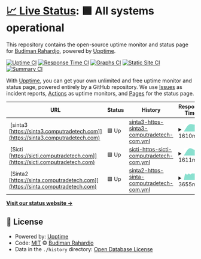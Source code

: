 # [📈 Live Status](https://budimanr3101.github.io/uptime): <!--live status--> **🟩 All systems operational**

This repository contains the open-source uptime monitor and status page for [Budiman Rahardjo](https://budimanr3101.github.io/uptime), powered by [Upptime](https://github.com/upptime/upptime).

[![Uptime CI](https://github.com/budimanr3101/uptime/workflows/Uptime%20CI/badge.svg)](https://github.com/budimanr3101/uptime/actions?query=workflow%3A%22Uptime+CI%22)
[![Response Time CI](https://github.com/budimanr3101/uptime/workflows/Response%20Time%20CI/badge.svg)](https://github.com/budimanr3101/uptime/actions?query=workflow%3A%22Response+Time+CI%22)
[![Graphs CI](https://github.com/budimanr3101/uptime/workflows/Graphs%20CI/badge.svg)](https://github.com/budimanr3101/uptime/actions?query=workflow%3A%22Graphs+CI%22)
[![Static Site CI](https://github.com/budimanr3101/uptime/workflows/Static%20Site%20CI/badge.svg)](https://github.com/budimanr3101/uptime/actions?query=workflow%3A%22Static+Site+CI%22)
[![Summary CI](https://github.com/budimanr3101/uptime/workflows/Summary%20CI/badge.svg)](https://github.com/budimanr3101/uptime/actions?query=workflow%3A%22Summary+CI%22)

With [Upptime](https://upptime.js.org), you can get your own unlimited and free uptime monitor and status page, powered entirely by a GitHub repository. We use [Issues](https://github.com/budimanr3101/uptime/issues) as incident reports, [Actions](https://github.com/budimanr3101/uptime/actions) as uptime monitors, and [Pages](https://budimanr3101.github.io/uptime) for the status page.

<!--start: status pages-->
<!-- This summary is generated by Upptime (https://github.com/upptime/upptime) -->
<!-- Do not edit this manually, your changes will be overwritten -->
<!-- prettier-ignore -->
| URL | Status | History | Response Time | Uptime |
| --- | ------ | ------- | ------------- | ------ |
| <img alt="" src="https://favicons.githubusercontent.com/sinta3.computradetech.com" height="13"> [sinta3 [https://sinta3.computradetech.com]](https://sinta3.computradetech.com) | 🟩 Up | [sinta3-https-sinta3-computradetech-com.yml](https://github.com/budimanr3101/uptime/commits/HEAD/history/sinta3-https-sinta3-computradetech-com.yml) | <details><summary><img alt="Response time graph" src="./graphs/sinta3-https-sinta3-computradetech-com/response-time-week.png" height="20"> 1610ms</summary><br><a href="https://budimanr3101.github.io/uptime/history/sinta3-https-sinta3-computradetech-com"><img alt="Response time 1610" src="https://img.shields.io/endpoint?url=https%3A%2F%2Fraw.githubusercontent.com%2Fbudimanr3101%2Fuptime%2FHEAD%2Fapi%2Fsinta3-https-sinta3-computradetech-com%2Fresponse-time.json"></a><br><a href="https://budimanr3101.github.io/uptime/history/sinta3-https-sinta3-computradetech-com"><img alt="24-hour response time 1610" src="https://img.shields.io/endpoint?url=https%3A%2F%2Fraw.githubusercontent.com%2Fbudimanr3101%2Fuptime%2FHEAD%2Fapi%2Fsinta3-https-sinta3-computradetech-com%2Fresponse-time-day.json"></a><br><a href="https://budimanr3101.github.io/uptime/history/sinta3-https-sinta3-computradetech-com"><img alt="7-day response time 1610" src="https://img.shields.io/endpoint?url=https%3A%2F%2Fraw.githubusercontent.com%2Fbudimanr3101%2Fuptime%2FHEAD%2Fapi%2Fsinta3-https-sinta3-computradetech-com%2Fresponse-time-week.json"></a><br><a href="https://budimanr3101.github.io/uptime/history/sinta3-https-sinta3-computradetech-com"><img alt="30-day response time 1610" src="https://img.shields.io/endpoint?url=https%3A%2F%2Fraw.githubusercontent.com%2Fbudimanr3101%2Fuptime%2FHEAD%2Fapi%2Fsinta3-https-sinta3-computradetech-com%2Fresponse-time-month.json"></a><br><a href="https://budimanr3101.github.io/uptime/history/sinta3-https-sinta3-computradetech-com"><img alt="1-year response time 1610" src="https://img.shields.io/endpoint?url=https%3A%2F%2Fraw.githubusercontent.com%2Fbudimanr3101%2Fuptime%2FHEAD%2Fapi%2Fsinta3-https-sinta3-computradetech-com%2Fresponse-time-year.json"></a></details> | <details><summary><a href="https://budimanr3101.github.io/uptime/history/sinta3-https-sinta3-computradetech-com">100.00%</a></summary><a href="https://budimanr3101.github.io/uptime/history/sinta3-https-sinta3-computradetech-com"><img alt="All-time uptime 100.00%" src="https://img.shields.io/endpoint?url=https%3A%2F%2Fraw.githubusercontent.com%2Fbudimanr3101%2Fuptime%2FHEAD%2Fapi%2Fsinta3-https-sinta3-computradetech-com%2Fuptime.json"></a><br><a href="https://budimanr3101.github.io/uptime/history/sinta3-https-sinta3-computradetech-com"><img alt="24-hour uptime 100.00%" src="https://img.shields.io/endpoint?url=https%3A%2F%2Fraw.githubusercontent.com%2Fbudimanr3101%2Fuptime%2FHEAD%2Fapi%2Fsinta3-https-sinta3-computradetech-com%2Fuptime-day.json"></a><br><a href="https://budimanr3101.github.io/uptime/history/sinta3-https-sinta3-computradetech-com"><img alt="7-day uptime 100.00%" src="https://img.shields.io/endpoint?url=https%3A%2F%2Fraw.githubusercontent.com%2Fbudimanr3101%2Fuptime%2FHEAD%2Fapi%2Fsinta3-https-sinta3-computradetech-com%2Fuptime-week.json"></a><br><a href="https://budimanr3101.github.io/uptime/history/sinta3-https-sinta3-computradetech-com"><img alt="30-day uptime 100.00%" src="https://img.shields.io/endpoint?url=https%3A%2F%2Fraw.githubusercontent.com%2Fbudimanr3101%2Fuptime%2FHEAD%2Fapi%2Fsinta3-https-sinta3-computradetech-com%2Fuptime-month.json"></a><br><a href="https://budimanr3101.github.io/uptime/history/sinta3-https-sinta3-computradetech-com"><img alt="1-year uptime 100.00%" src="https://img.shields.io/endpoint?url=https%3A%2F%2Fraw.githubusercontent.com%2Fbudimanr3101%2Fuptime%2FHEAD%2Fapi%2Fsinta3-https-sinta3-computradetech-com%2Fuptime-year.json"></a></details>
| <img alt="" src="https://favicons.githubusercontent.com/sicti.computradetech.com" height="13"> [Sicti [https://sicti.computradetech.com]](https://sicti.computradetech.com) | 🟩 Up | [sicti-https-sicti-computradetech-com.yml](https://github.com/budimanr3101/uptime/commits/HEAD/history/sicti-https-sicti-computradetech-com.yml) | <details><summary><img alt="Response time graph" src="./graphs/sicti-https-sicti-computradetech-com/response-time-week.png" height="20"> 1611ms</summary><br><a href="https://budimanr3101.github.io/uptime/history/sicti-https-sicti-computradetech-com"><img alt="Response time 1611" src="https://img.shields.io/endpoint?url=https%3A%2F%2Fraw.githubusercontent.com%2Fbudimanr3101%2Fuptime%2FHEAD%2Fapi%2Fsicti-https-sicti-computradetech-com%2Fresponse-time.json"></a><br><a href="https://budimanr3101.github.io/uptime/history/sicti-https-sicti-computradetech-com"><img alt="24-hour response time 1611" src="https://img.shields.io/endpoint?url=https%3A%2F%2Fraw.githubusercontent.com%2Fbudimanr3101%2Fuptime%2FHEAD%2Fapi%2Fsicti-https-sicti-computradetech-com%2Fresponse-time-day.json"></a><br><a href="https://budimanr3101.github.io/uptime/history/sicti-https-sicti-computradetech-com"><img alt="7-day response time 1611" src="https://img.shields.io/endpoint?url=https%3A%2F%2Fraw.githubusercontent.com%2Fbudimanr3101%2Fuptime%2FHEAD%2Fapi%2Fsicti-https-sicti-computradetech-com%2Fresponse-time-week.json"></a><br><a href="https://budimanr3101.github.io/uptime/history/sicti-https-sicti-computradetech-com"><img alt="30-day response time 1611" src="https://img.shields.io/endpoint?url=https%3A%2F%2Fraw.githubusercontent.com%2Fbudimanr3101%2Fuptime%2FHEAD%2Fapi%2Fsicti-https-sicti-computradetech-com%2Fresponse-time-month.json"></a><br><a href="https://budimanr3101.github.io/uptime/history/sicti-https-sicti-computradetech-com"><img alt="1-year response time 1611" src="https://img.shields.io/endpoint?url=https%3A%2F%2Fraw.githubusercontent.com%2Fbudimanr3101%2Fuptime%2FHEAD%2Fapi%2Fsicti-https-sicti-computradetech-com%2Fresponse-time-year.json"></a></details> | <details><summary><a href="https://budimanr3101.github.io/uptime/history/sicti-https-sicti-computradetech-com">100.00%</a></summary><a href="https://budimanr3101.github.io/uptime/history/sicti-https-sicti-computradetech-com"><img alt="All-time uptime 100.00%" src="https://img.shields.io/endpoint?url=https%3A%2F%2Fraw.githubusercontent.com%2Fbudimanr3101%2Fuptime%2FHEAD%2Fapi%2Fsicti-https-sicti-computradetech-com%2Fuptime.json"></a><br><a href="https://budimanr3101.github.io/uptime/history/sicti-https-sicti-computradetech-com"><img alt="24-hour uptime 100.00%" src="https://img.shields.io/endpoint?url=https%3A%2F%2Fraw.githubusercontent.com%2Fbudimanr3101%2Fuptime%2FHEAD%2Fapi%2Fsicti-https-sicti-computradetech-com%2Fuptime-day.json"></a><br><a href="https://budimanr3101.github.io/uptime/history/sicti-https-sicti-computradetech-com"><img alt="7-day uptime 100.00%" src="https://img.shields.io/endpoint?url=https%3A%2F%2Fraw.githubusercontent.com%2Fbudimanr3101%2Fuptime%2FHEAD%2Fapi%2Fsicti-https-sicti-computradetech-com%2Fuptime-week.json"></a><br><a href="https://budimanr3101.github.io/uptime/history/sicti-https-sicti-computradetech-com"><img alt="30-day uptime 100.00%" src="https://img.shields.io/endpoint?url=https%3A%2F%2Fraw.githubusercontent.com%2Fbudimanr3101%2Fuptime%2FHEAD%2Fapi%2Fsicti-https-sicti-computradetech-com%2Fuptime-month.json"></a><br><a href="https://budimanr3101.github.io/uptime/history/sicti-https-sicti-computradetech-com"><img alt="1-year uptime 100.00%" src="https://img.shields.io/endpoint?url=https%3A%2F%2Fraw.githubusercontent.com%2Fbudimanr3101%2Fuptime%2FHEAD%2Fapi%2Fsicti-https-sicti-computradetech-com%2Fuptime-year.json"></a></details>
| <img alt="" src="https://favicons.githubusercontent.com/sinta.computradetech.com" height="13"> [Sinta2 [https://sinta.computradetech.com]](https://sinta.computradetech.com) | 🟩 Up | [sinta2-https-sinta-computradetech-com.yml](https://github.com/budimanr3101/uptime/commits/HEAD/history/sinta2-https-sinta-computradetech-com.yml) | <details><summary><img alt="Response time graph" src="./graphs/sinta2-https-sinta-computradetech-com/response-time-week.png" height="20"> 3655ms</summary><br><a href="https://budimanr3101.github.io/uptime/history/sinta2-https-sinta-computradetech-com"><img alt="Response time 3655" src="https://img.shields.io/endpoint?url=https%3A%2F%2Fraw.githubusercontent.com%2Fbudimanr3101%2Fuptime%2FHEAD%2Fapi%2Fsinta2-https-sinta-computradetech-com%2Fresponse-time.json"></a><br><a href="https://budimanr3101.github.io/uptime/history/sinta2-https-sinta-computradetech-com"><img alt="24-hour response time 3655" src="https://img.shields.io/endpoint?url=https%3A%2F%2Fraw.githubusercontent.com%2Fbudimanr3101%2Fuptime%2FHEAD%2Fapi%2Fsinta2-https-sinta-computradetech-com%2Fresponse-time-day.json"></a><br><a href="https://budimanr3101.github.io/uptime/history/sinta2-https-sinta-computradetech-com"><img alt="7-day response time 3655" src="https://img.shields.io/endpoint?url=https%3A%2F%2Fraw.githubusercontent.com%2Fbudimanr3101%2Fuptime%2FHEAD%2Fapi%2Fsinta2-https-sinta-computradetech-com%2Fresponse-time-week.json"></a><br><a href="https://budimanr3101.github.io/uptime/history/sinta2-https-sinta-computradetech-com"><img alt="30-day response time 3655" src="https://img.shields.io/endpoint?url=https%3A%2F%2Fraw.githubusercontent.com%2Fbudimanr3101%2Fuptime%2FHEAD%2Fapi%2Fsinta2-https-sinta-computradetech-com%2Fresponse-time-month.json"></a><br><a href="https://budimanr3101.github.io/uptime/history/sinta2-https-sinta-computradetech-com"><img alt="1-year response time 3655" src="https://img.shields.io/endpoint?url=https%3A%2F%2Fraw.githubusercontent.com%2Fbudimanr3101%2Fuptime%2FHEAD%2Fapi%2Fsinta2-https-sinta-computradetech-com%2Fresponse-time-year.json"></a></details> | <details><summary><a href="https://budimanr3101.github.io/uptime/history/sinta2-https-sinta-computradetech-com">100.00%</a></summary><a href="https://budimanr3101.github.io/uptime/history/sinta2-https-sinta-computradetech-com"><img alt="All-time uptime 100.00%" src="https://img.shields.io/endpoint?url=https%3A%2F%2Fraw.githubusercontent.com%2Fbudimanr3101%2Fuptime%2FHEAD%2Fapi%2Fsinta2-https-sinta-computradetech-com%2Fuptime.json"></a><br><a href="https://budimanr3101.github.io/uptime/history/sinta2-https-sinta-computradetech-com"><img alt="24-hour uptime 100.00%" src="https://img.shields.io/endpoint?url=https%3A%2F%2Fraw.githubusercontent.com%2Fbudimanr3101%2Fuptime%2FHEAD%2Fapi%2Fsinta2-https-sinta-computradetech-com%2Fuptime-day.json"></a><br><a href="https://budimanr3101.github.io/uptime/history/sinta2-https-sinta-computradetech-com"><img alt="7-day uptime 100.00%" src="https://img.shields.io/endpoint?url=https%3A%2F%2Fraw.githubusercontent.com%2Fbudimanr3101%2Fuptime%2FHEAD%2Fapi%2Fsinta2-https-sinta-computradetech-com%2Fuptime-week.json"></a><br><a href="https://budimanr3101.github.io/uptime/history/sinta2-https-sinta-computradetech-com"><img alt="30-day uptime 100.00%" src="https://img.shields.io/endpoint?url=https%3A%2F%2Fraw.githubusercontent.com%2Fbudimanr3101%2Fuptime%2FHEAD%2Fapi%2Fsinta2-https-sinta-computradetech-com%2Fuptime-month.json"></a><br><a href="https://budimanr3101.github.io/uptime/history/sinta2-https-sinta-computradetech-com"><img alt="1-year uptime 100.00%" src="https://img.shields.io/endpoint?url=https%3A%2F%2Fraw.githubusercontent.com%2Fbudimanr3101%2Fuptime%2FHEAD%2Fapi%2Fsinta2-https-sinta-computradetech-com%2Fuptime-year.json"></a></details>

<!--end: status pages-->

[**Visit our status website →**](https://budimanr3101.github.io/uptime)

## 📄 License

- Powered by: [Upptime](https://github.com/upptime/upptime)
- Code: [MIT](./LICENSE) © [Budiman Rahardjo](https://budimanr3101.github.io/uptime)
- Data in the `./history` directory: [Open Database License](https://opendatacommons.org/licenses/odbl/1-0/)
